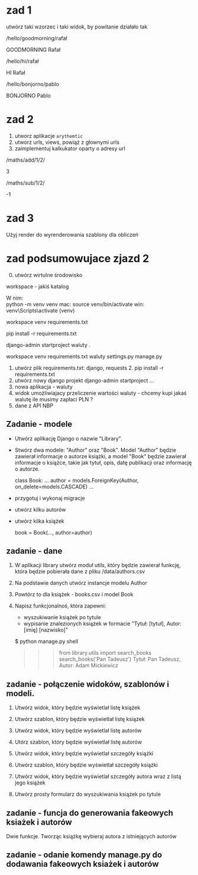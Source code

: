 # zad 1

utwórz taki wzorzec i taki widok, by powitanie działało tak

/hello/goodmorning/rafał

GOODMORNING Rafał

/hello/hi/rafał

HI Rafał

/hello/bonjorno/pablo

BONJORNO Pablo


# zad 2

1. utworz aplikacje `arythemtic`
2. utworz urls, views, powiąż z głownymi urls
3. zaimplementuj kalkukator oparty o adresy url

/maths/add/1/2/

3

/maths/sub/1/2/

-1

# zad 3

Użyj render do wyrenderowania szablony dla obliczeń

# zad podsumowujace zjazd 2

0. utwórz wirtulne środowisko

workspace - jakiś katalog

W nim:  
python -m venv venv
mac: source venv/bin/activate
win: venv\Scripts\activate
(venv) 

workspace
   venv
   requirements.txt

pip install -r requirements.txt

django-admin startproject waluty .

workspace
   venv
   requirements.txt
   waluty
     settings.py
   manage.py



1. utwórz plik requirements.txt: django, requests
   2. pip install -r requirements.txt
1. utwórz nowy django projekt django-admin startproject ...
2. nowa aplikacja - waluty
3. widok umożliwiajacy przeliczenie wartości waluty - chcemy kupi jakaś walutę ile musimy zapłaci PLN ?
4. dane z API NBP


## Zadanie - modele

* Utwórz aplikację Django o nazwie "Library".
* Stwórz dwa modele: "Author" oraz "Book". Model "Author" będzie zawierał informacje o autorze książki, a model "Book" będzie zawierał informacje o książce, takie jak tytuł, opis, datę publikacji oraz informację o autorze.

   class Book:
      ...
      author = models.ForeignKey(Author, on_delete=models.CASCADE)
      ...
* przygotuj i wykonaj migracje
* utwórz kilku autorów
* utwórz kilka książek

   book = Book(..., author=author)

## zadanie - dane

1. W aplikacji library utwórz moduł utils, który będzie zawierał funkcję, która będzie pobierała dane z pliku
<projekt>/data/authors.csv
2. Na podstawie danych utwórz instancje modelu Author
3. Powtórz to dla książek - books.csv i model Book
4. Napisz funkcjonalnoś, która zapewni:
   - wyszukiwanie książek po tytule 
   - wypisanie znalezionych książek w formacie "Tytuł: [tytuł], Autor: [imię] [nazwisko]"

    $ python manage.py shell
    >>> from library.utils import search_books
    >>> search_books('Pan Tadeusz')
    Tytuł: Pan Tadeusz, Autor: Adam Mickiewicz



## zadanie - połączenie widoków, szablonów i modeli.

1. Utwórz widok, który będzie wyświetlał listę książek
2. Utwórz szablon, który będzie wyświetlał listę książek
3. Utwórz widok, który będzie wyświetlał listę autorów
4. Utórz szablon, który będzie wyświetlał listę autorów
5. Utwórz widok, który będzie wyświetlał szczegóły książki
6. Utwórz szablon, który będzie wyświetlał szczegóły książki
7. Utwórz widok, który będzie wyświetlał szczegóły autora wraz z listą jego książek

8. Utwórz prosty formularz do wyszukiwania książek po tytule

## zadanie - funcja do generowania fakeowych ksiażek i autorów
Dwie funkcje. Tworząc książkę wybieraj autora z istniejących autorów

## zadanie - odanie komendy manage.py do dodawania fakeowych ksiażek i autorów